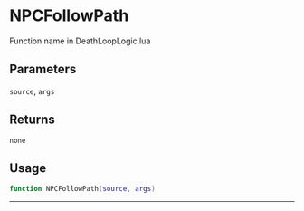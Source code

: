 # NPCFollowPath
Function name in DeathLoopLogic.lua
## Parameters
`source`, `args`
## Returns
`none`
## Usage
```lua
function NPCFollowPath(source, args)
```
---
